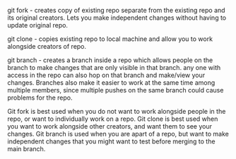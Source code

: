 git fork - creates copy of existing repo separate from the existing repo and its original creators. Lets you make independent changes without having to update original repo.

git clone - copies existing repo to local machine and allow you to work alongside creators of repo.

git branch - creates a branch inside a repo which allows people on the branch to make changes that are only visible in that branch. any one with access in the repo can also hop on that branch and make/view your changes. Branches also make it easier to work at the same time among multiple members, since multiple pushes on the same branch could cause problems for the repo.


Git fork is best used when you do not want to work alongside people in the repo, or want to individually work on a repo. Git clone is best used when you want to work alongside other creators, and want them to see your changes. Git branch is used when you are apart of a repo, but want to make independent changes that you might want to test before merging to the main branch.
